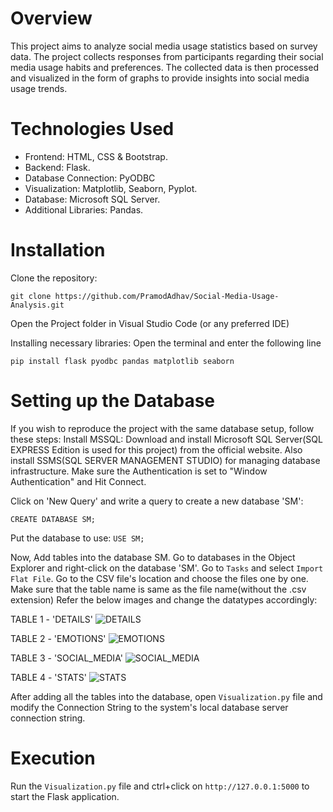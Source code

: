 # Overview
This project aims to analyze social media usage statistics based on survey data. The project collects responses from participants regarding their social media usage habits and preferences. The collected data is then processed and visualized in the form of graphs to provide insights into social media usage trends.

# Technologies Used
* Frontend: HTML, CSS & Bootstrap.
* Backend: Flask.
* Database Connection: PyODBC
* Visualization: Matplotlib, Seaborn, Pyplot.
* Database: Microsoft SQL Server.
* Additional Libraries: Pandas.

# Installation
Clone the repository:

```git clone https://github.com/PramodAdhav/Social-Media-Usage-Analysis.git```

Open the Project folder in Visual Studio Code (or any preferred IDE)

Installing necessary libraries: 
Open the terminal and enter the following line

```pip install flask pyodbc pandas matplotlib seaborn```

# Setting up the Database 

If you wish to reproduce the project with the same database setup, follow these steps:
Install MSSQL: Download and install Microsoft SQL Server(SQL EXPRESS Edition is used for this project) from the official website. Also install SSMS(SQL SERVER MANAGEMENT STUDIO) for managing database infrastructure. Make sure the Authentication is set to "Window Authentication" and Hit Connect.

Click on 'New Query' and write a query to create a new database 'SM':

```CREATE DATABASE SM;```

Put the database to use:
```USE SM;```

Now, Add tables into the database SM. Go to databases in the Object Explorer and right-click on the database 'SM'. 
Go to ```Tasks``` and select ```Import Flat File```. Go to the CSV file's location and choose the files one by one. 
Make sure that the table name is same as the file name(without the .csv extension) 
Refer the below images and change the datatypes accordingly:

TABLE 1 - 'DETAILS'
![DETAILS](https://github.com/PramodAdhav/Social-Media-Usage-Analysis/assets/125786411/d724f5ca-9d57-42fa-9b1f-a76e28098bd4)

TABLE 2 - 'EMOTIONS' 
![EMOTIONS](https://github.com/PramodAdhav/Social-Media-Usage-Analysis/assets/125786411/f47fa54d-24ed-4e83-980f-41456699cd78)

TABLE 3 - 'SOCIAL_MEDIA'
![SOCIAL_MEDIA](https://github.com/PramodAdhav/Social-Media-Usage-Analysis/assets/125786411/c958bc22-8c8f-46fd-8e39-e091b15313de)

TABLE 4 - 'STATS'
![STATS](https://github.com/PramodAdhav/Social-Media-Usage-Analysis/assets/125786411/20e98019-2615-4155-b4de-4c430e85375e)

After adding all the tables into the database, open ```Visualization.py``` file and modify the Connection String to the system's local database server connection string.

# Execution
Run the ```Visualization.py``` file and ctrl+click on ```http://127.0.0.1:5000``` to start the Flask application.
